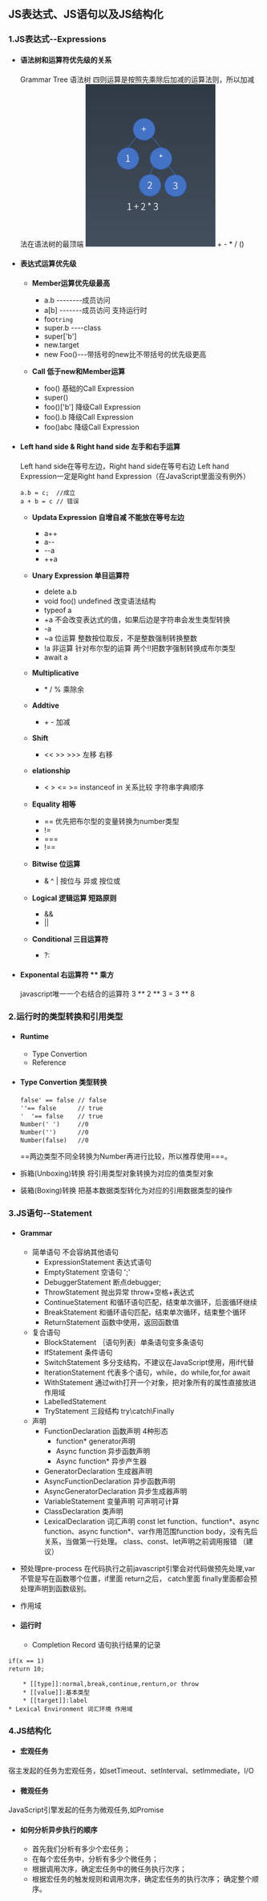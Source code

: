 ## JS表达式、JS语句以及JS结构化

### 1.JS表达式--Expressions
* #### 语法树和运算符优先级的关系
	 Grammar Tree 语法树 四则运算是按照先乘除后加减的运算法则，所以加减法在语法树的最顶端
	![](https://raw.githubusercontent.com/midsummer-j/Frontend-02-Template/master/week03/img/grammar_tree.png)
	\+ \-
	\* \/
	()

* #### 表达式运算优先级
	 * **Member运算优先级最高**
	 	 * a.b --------成员访问
		 * a[b] -------成员访问 支持运行时
		 * foo`tring`
		 * super.b ----class
		 * super['b']
		 * new.target
		 * new Foo()---带括号的new比不带括号的优先级更高
		
	 * **Call 低于new和Member运算**
		 * foo() 基础的Call Expression
		 * super()
		 * foo()['b'] 降级Call Expression
		 * foo().b 降级Call Expression
		 * foo()abc 降级Call Expression
		

* #### Left hand side & Right hand side 左手和右手运算
	Left hand side在等号左边，Right hand side在等号右边
	Left hand Expression一定是Right hand Expression（在JavaScript里面没有例外）
	```
    a.b = c;  //成立
    a + b = c // 错误
    ```
	 * **Updata Expression 自增自减 不能放在等号左边**
		 * a++
		 * a--
		 * --a
		 * ++a

	 *  **Unary Expression 单目运算符**
		 * delete a.b
		 * void foo() undefined 改变语法结构
		 * typeof a
		 * +a  不会改变表达式的值，如果后边是字符串会发生类型转换
		 * -a
		 * ~a 位运算 整数按位取反，不是整数强制转换整数
		 * !a 非运算 针对布尔型的运算 两个!!把数字强制转换成布尔类型
		 * await a
	 * **Multiplicative**
        * \* / % 乘除余
	 * **Addtive**
        * \+ - 加减
	 * **Shift**
        * << >> >>> 左移 右移
	 * **elationship**
        * < > <= >= instanceof in 关系比较
		字符串字典顺序
	 * **Equality 相等**
        * == 优先把布尔型的变量转换为number类型
        * !=
        * ===
        * !==
	 * **Bitwise 位运算**
        * & ^ | 按位与 异或 按位或
	 * **Logical 逻辑运算 短路原则**
        * &&
        * ||
	 * **Conditional 三目运算符**
        * ?:

* #### Exponental 右运算符 ** 乘方
	javascript唯一一个右结合的运算符 3 \*\* 2 \*\* 3 = 3 \*\* 8

### 2.运行时的类型转换和引用类型

* #### Runtime
    * Type Convertion
    * Reference
    
* #### Type Convertion 类型转换
    ```
    false' == false // false
    ''== false      // true
    '  '== false    // true
    Number(' ')     //0
    Number('')      //0
    Number(false)   //0
    ```
    ==两边类型不同全转换为Number再进行比较，所以推荐使用===。
	
* 拆箱(Unboxing)转换
将引用类型对象转换为对应的值类型对象
[](https://raw.githubusercontent.com/midsummer-j/Frontend-02-Template/master/week03/img/unboxing.png)
* 装箱(Boxing)转换
把基本数据类型转化为对应的引用数据类型的操作
[](https://raw.githubusercontent.com/midsummer-j/Frontend-02-Template/master/week03/img/boxing.png)

### 3.JS语句--Statement

* #### Grammar
	* 简单语句   不会容纳其他语句
		*  ExpressionStatement 表达式语句 
		*  EmptyStatement      空语句 ';'
		*  DebuggerStatement   断点debugger;
		*  ThrowStatement      抛出异常 throw+空格+表达式
		* ContinueStatement    和循环语句匹配，结束单次循环，后面循环继续
		* BreakStatement       和循环语句匹配，结束单次循环，结束整个循环
		* ReturnStatement      函数中使用，返回函数值
	* 复合语句   
		* BlockStatement ｛语句列表｝单条语句变多条语句
[](https://raw.githubusercontent.com/midsummer-j/Frontend-02-Template/master/week03/img/block.png)
[](https://raw.githubusercontent.com/midsummer-j/Frontend-02-Template/master/week03/img/tag.png)
		* IfStatement  条件语句
		* SwitchStatement 多分支结构，不建议在JavaScript使用，用if代替
		* IterationStatement 代表多个语句，while，do while,for,for await
[](https://raw.githubusercontent.com/midsummer-j/Frontend-02-Template/master/week03/img/Iteration.png)
		* WithStatement 通过with打开一个对象，把对象所有的属性直接放进作用域
		* LabelledStatement
		* TryStatement 三段结构 try\catch\Finally
[](https://raw.githubusercontent.com/midsummer-j/Frontend-02-Template/master/week03/img/try.png)
	* 声明 
		* FunctionDeclaration 函数声明 4种形态 
			* function* generator声明
			* Async function 异步函数声明
			* Async function* 异步产生器
		* GeneratorDeclaration 生成器声明
		* AsyncFunctionDeclaration 异步函数声明
		* AsyncGeneratorDeclaration 异步生成器声明
		* VariableStatement 变量声明 可声明可计算
		* ClassDeclaration 类声明
		* LexicalDeclaration 词汇声明 const let
function、function*、async function、async function*、var作用范围function body，没有先后关系，当做第一行处理。
class、const、let声明之前调用报错 （建议）

* 预处理pre-process
在代码执行之前javascript引擎会对代码做预先处理,var不管是写在函数哪个位置，if里面 return之后， catch里面 finally里面都会预处理声明到函数级别。
[](https://raw.githubusercontent.com/midsummer-j/Frontend-02-Template/master/week03/img/pre_process.png)
* 作用域
[](https://raw.githubusercontent.com/midsummer-j/Frontend-02-Template/master/week03/img/scope.png)

* #### 运行时
	* Completion Record 语句执行结果的记录
```
if(x == 1)
return 10;
```
		* [[type]]:normal,break,continue,renturn,or throw
		* [[value]]:基本类型
		* [[target]]:label
	* Lexical Environment 词汇环境 作用域

### 4.JS结构化
* #### 宏观任务
宿主发起的任务为宏观任务，如setTimeout、setInterval、setImmediate，I/O
* #### 微观任务
JavaScript引擎发起的任务为微观任务,如Promise

* #### 如何分析异步执行的顺序
	* 首先我们分析有多少个宏任务；
	* 在每个宏任务中，分析有多少个微任务；
	* 根据调用次序，确定宏任务中的微任务执行次序；
	* 根据宏任务的触发规则和调用次序，确定宏任务的执行次序；
确定整个顺序。

[](https://raw.githubusercontent.com/midsummer-j/Frontend-02-Template/master/week03/img/task.png)
